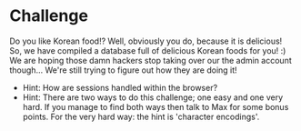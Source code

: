 # Challenge

Do you like Korean food!? Well, obviously you do, because it is delicious! 
So, we have compiled a database full of delicious Korean foods for you! :) 
We are hoping those damn hackers stop taking over our the admin account though... We're still trying to figure out how they are doing it! 

- Hint: How are sessions handled within the browser? 
- Hint: There are two ways to do this challenge; one easy and one very hard. If you manage to find both ways then talk to Max for some bonus points. For the very hard way: the hint is 'character encodings'. 